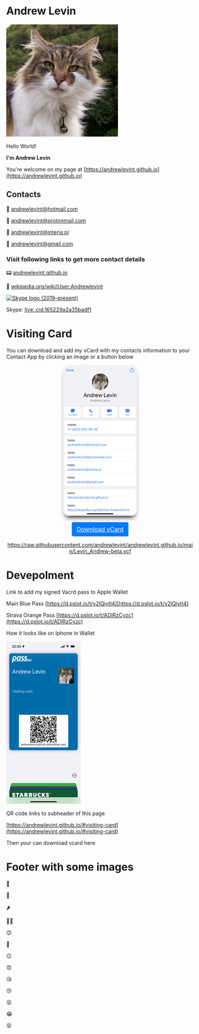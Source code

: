 # Andrew Levin

![Andrew Levin](/cat-300x300.jpg)

Hello World!

**I'm Andrew Levin**

You're welcome on my page at [https://andrewlevint.github.io](https://andrewlevint.github.io)




## Contacts

📧 [andrewlevint@hotmail.com](mailto:andrewlevint@hotmail.com)

📧 [andrewlevint@protonmail.com](mailto:andrewlevint@protonmail.com)

📧 [andrewlevint@interia.pl](mailto:andrewlevint@interia.pl)

📧 [andrewlevint@gmail.com](mailto:andrewlevint@gmail.com)



### Visit following links to get more contact details


📟 [andrewlevint.github.io]( https://andrewlevint.github.io/)


🔮 [wikipedia.org/wiki/User:Andrewlevint](https://en.wikipedia.org/wiki/User:Andrewlevint)



<a title="Skype Technologies, Public domain, via Wikimedia Commons" href="https://commons.wikimedia.org/wiki/File:Skype_logo_(2019%E2%80%93present).svg"><img width="32" alt="Skype logo (2019–present)" src="https://upload.wikimedia.org/wikipedia/commons/thumb/6/60/Skype_logo_%282019%E2%80%93present%29.svg/32px-Skype_logo_%282019%E2%80%93present%29.svg.png"></a>

Skype: [live:.cid.165229a2a35badf1](https://join.skype.com/invite/KdXPOEhFGPHe)











# Visiting Card

You can download and add my vCard with my contacts information to your Contact App by clicking an image or a button below



<p style="text-align: center;">
<a 
style=""
href="https://raw.githubusercontent.com/andrewlevint/andrewlevint.github.io/main/Levin_Andrew-beta.vcf">
<img 
src="/visiting-card-preview-beta2.png"
alt="visiting-card-preview-beta"
style="width:200px;
border-radius: 1rem;
-webkit-box-shadow: 0px 10px 13px -7px #000000, 9px 45px 0px 0px rgba(0,0,0,0);
box-shadow: 0px 10px 13px -7px #000000, 9px 45px 0px 0px rgba(0,0,0,0);">
</a>
</p>


<p style="text-align: center;">
<a style="
color: #fff;
background-color: #007bff;
border-color: #007bff;
display: inline-block;
font-weight: 400;
text-align: center;
white-space: nowrap;
vertical-align: middle;
-webkit-user-select: none;
-moz-user-select: none;
-ms-user-select: none;
user-select: none;
border: 1px solid transparent;
padding: 0.375rem 0.75rem;
font-size: 1rem;
line-height: 1.5;
border-radius: 0.25rem;
transition: color .15s ease-in-out,background-color .15s ease-in-out,border-color .15s ease-in-out,box-shadow .15s ease-in-out;
"
href="https://raw.githubusercontent.com/andrewlevint/andrewlevint.github.io/main/Levin_Andrew-beta.vcf"
role="button">
Download vCard</a>
</p>


<p style="text-align: center;">
<a
href="https://raw.githubusercontent.com/andrewlevint/andrewlevint.github.io/main/Levin_Andrew-beta.vcf"
role="button">
https://raw.githubusercontent.com/andrewlevint/andrewlevint.github.io/main/Levin_Andrew-beta.vcf
</a>
</p>




# Devepolment


Link to add my signed Vacrd pass to Apple Wallet 

Main Blue Pass
[https://d.pslot.io/t/y2lQiytI4](https://d.pslot.io/t/y2lQiytI4)

Strava Orange Pass
[https://d.pslot.io/t/ADlRzCyzc](https://d.pslot.io/t/ADlRzCyzc)

How it looks like on Iphone in Wallet

<img 
src="/vcard-in-apple-wallet-screenshoot.jpeg"
alt="vcard-in-apple-wallet-screenshoot"
style="width:200px;">

QR code links to subheader of this page 

[https://andrewlevint.github.io/#visiting-card](https://andrewlevint.github.io/#visiting-card)

Then your can download vcard here


# Footer with some images

📌

🧨

🌶

🧙🏻

😊

🥺

😉

😍

😘

😚

😜

😂

😝





